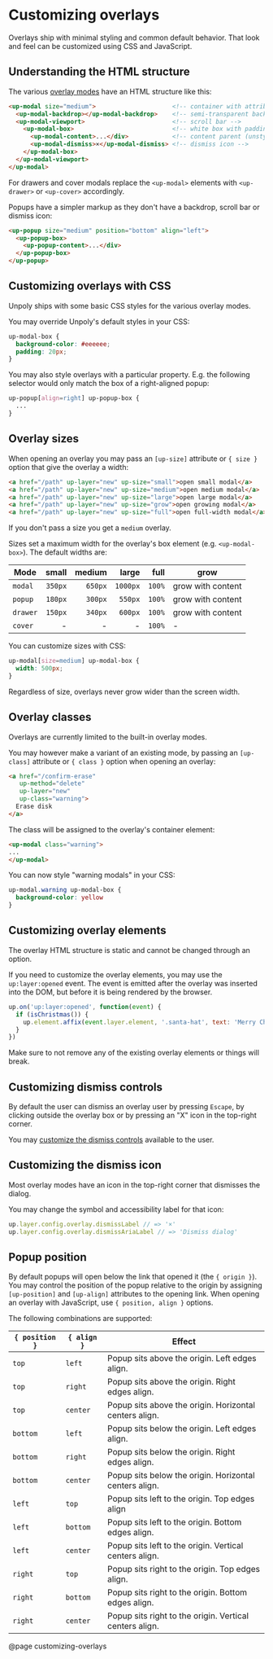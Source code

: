 Customizing overlays
====================

Overlays ship with minimal styling and common default behavior. That look and feel can be customized using CSS and JavaScript.


Understanding the HTML structure
--------------------------------

The various [overlay modes](/up.layer.mode) have an HTML structure like this:

```html
<up-modal size="medium">                     <!-- container with attributes -->
  <up-modal-backdrop></up-modal-backdrop>    <!-- semi-transparent background -->
  <up-modal-viewport>                        <!-- scroll bar -->
    <up-modal-box>                           <!-- white box with padding -->
      <up-modal-content>...</div>            <!-- content parent (unstyled) -->
      <up-modal-dismiss>×</up-modal-dismiss> <!-- dismiss icon -->
    </up-modal-box>
  </up-modal-viewport>
</up-modal>
```

For drawers and cover modals replace the `<up-modal>` elements with `<up-drawer>` or `<up-cover>` accordingly.

Popups have a simpler markup as they don't have a backdrop, scroll bar or dismiss icon:

```html
<up-popup size="medium" position="bottom" align="left">
  <up-popup-box>
    <up-popup-content>...</div>
  </up-popup-box>
</up-popup>
```


Customizing overlays with CSS
-----------------------------

Unpoly ships with some basic CSS styles for the various overlay modes.

You may override Unpoly's default styles in your CSS:

```css
up-modal-box {
  background-color: #eeeeee;
  padding: 20px;
}
```

You may also style overlays with a particular property.
E.g. the following selector would only match the box of a right-aligned popup:

```css
up-popup[align=right] up-popup-box {
  ...
}
```


Overlay sizes
-------------

When opening an overlay you may pass an `[up-size]` attribute or `{ size }` option that give the overlay a width:

```html
<a href="/path" up-layer="new" up-size="small">open small modal</a>
<a href="/path" up-layer="new" up-size="medium">open medium modal</a>
<a href="/path" up-layer="new" up-size="large">open large modal</a>
<a href="/path" up-layer="new" up-size="grow">open growing modal</a>
<a href="/path" up-layer="new" up-size="full">open full-width modal</a>
```

If you don't pass a size you get a `medium` overlay.

Sizes set a maximum width for the overlay's box element (e.g. `<up-modal-box>`). The default widths are:

| Mode     | small   | medium  | large     | full   | grow              |
|----------|--------:|--------:|----------:|-------:|-------------------|
| `modal`  | `350px` | `650px` | `1000px`  | `100%` | grow with content |
| `popup`  | `180px` | `300px` | `550px`   | `100%` | grow with content |
| `drawer` | `150px` | `340px` | `600px`   | `100%` | grow with content |
| `cover`  | -       | -       | -         | `100%` | -                 |

You can customize sizes with CSS:

```css
up-modal[size=medium] up-modal-box {
  width: 500px;
}
```

Regardless of size, overlays never grow wider than the screen width.


Overlay classes
---------------

Overlays are currently limited to the built-in overlay modes.

You may however make a variant of an existing mode, by passing an `[up-class]` attribute or `{ class }` option
when opening an overlay:

```html
<a href="/confirm-erase"
   up-method="delete"
   up-layer="new"
   up-class="warning">
  Erase disk
</a>
```

The class will be assigned to the overlay's container element:

```html
<up-modal class="warning">
...
</up-modal>
```

You can now style "warning modals" in your CSS:

```css
up-modal.warning up-modal-box {
  background-color: yellow
}
```


Customizing overlay elements
----------------------------

The overlay HTML structure is static and cannot be changed through an option.

If you need to customize the overlay elements, you may use the `up:layer:opened` event.
The event is emitted after the overlay was inserted into the DOM, but before it is
being rendered by the browser.

```js
up.on('up:layer:opened', function(event) {
  if (isChristmas()) {
    up.element.affix(event.layer.element, '.santa-hat', text: 'Merry Christmas!')
  }
})
```

Make sure to not remove any of the existing overlay elements or things will break.


Customizing dismiss controls
----------------------------

By default the user can dismiss an overlay user by pressing `Escape`, by clicking outside the overlay box
or by pressing an "X" icon in the top-right corner.

You may [customize the dismiss controls](/closing-overlays#customizing-dismiss-controls)
available to the user.


Customizing the dismiss icon
----------------------------

Most overlay modes have an icon in the top-right corner that dismisses the dialog.

You may change the symbol and accessibility label for that icon:

```js
up.layer.config.overlay.dismissLabel // => '×'
up.layer.config.overlay.dismissAriaLabel // => 'Dismiss dialog'
```


Popup position
--------------

By default popups will open below the link that opened it (the `{ origin }`).
You may control the position of the popup relative to the origin by assigning
`[up-position]` and `[up-align]` attributes to the opening link. When opening
an overlay with JavaScript, use `{ position, align }` options.

The following combinations are supported:

| `{ position }` | `{ align }` | Effect                                                  |
|----------------|-------------|---------------------------------------------------------|
| `top`          | `left`      | Popup sits above the origin. Left edges align.          |
| `top`          | `right`     | Popup sits above the origin. Right edges align.         |
| `top`          | `center`    | Popup sits above the origin. Horizontal centers align.  |
| `bottom`       | `left`      | Popup sits below the origin. Left edges align.          |
| `bottom`       | `right`     | Popup sits below the origin. Right edges align.         |
| `bottom`       | `center`    | Popup sits below the origin. Horizontal centers align.  |
| `left`         | `top`       | Popup sits left to the origin. Top edges align          |
| `left`         | `bottom`    | Popup sits left to the origin. Bottom edges align.      |
| `left`         | `center`    | Popup sits left to the origin. Vertical centers align.  |
| `right`        | `top`       | Popup sits right to the origin. Top edges align.        |
| `right`        | `bottom`    | Popup sits right to the origin. Bottom edges align.     |
| `right`        | `center`    | Popup sits right to the origin. Vertical centers align. |

@page customizing-overlays

